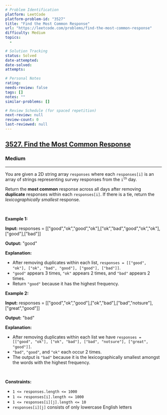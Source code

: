 ```yaml
---
# Problem Identification
platform: LeetCode
platform-problem-id: "3527"
title: "Find the Most Common Response"
url: "https://leetcode.com/problems/find-the-most-common-response"
difficulty: Medium
topics:
  -

# Solution Tracking
status: Solved
date-attempted:
date-solved:
attempts:

# Personal Notes
rating:
needs-review: false
tags: []
notes: ""
similar-problems: []

# Review Schedule (for spaced repetition)
next-review: null
review-count: 0
last-reviewed: null
---
```


<h2><a href="https://leetcode.com/problems/find-the-most-common-response">3527. Find the Most Common Response</a></h2><h3>Medium</h3><hr><p>You are given a 2D string array <code>responses</code> where each <code>responses[i]</code> is an array of strings representing survey responses from the <code>i<sup>th</sup></code> day.</p>

<p>Return the <strong>most common</strong> response across all days after removing <strong>duplicate</strong> responses within each <code>responses[i]</code>. If there is a tie, return the <em><span data-keyword="lexicographically-smaller-string">lexicographically smallest</span></em> response.</p>

<p>&nbsp;</p>
<p><strong class="example">Example 1:</strong></p>

<div class="example-block">
<p><strong>Input:</strong> <span class="example-io">responses = [[&quot;good&quot;,&quot;ok&quot;,&quot;good&quot;,&quot;ok&quot;],[&quot;ok&quot;,&quot;bad&quot;,&quot;good&quot;,&quot;ok&quot;,&quot;ok&quot;],[&quot;good&quot;],[&quot;bad&quot;]]</span></p>

<p><strong>Output:</strong> <span class="example-io">&quot;good&quot;</span></p>

<p><strong>Explanation:</strong></p>

<ul>
	<li>After removing duplicates within each list, <code>responses = [[&quot;good&quot;, &quot;ok&quot;], [&quot;ok&quot;, &quot;bad&quot;, &quot;good&quot;], [&quot;good&quot;], [&quot;bad&quot;]]</code>.</li>
	<li><code>&quot;good&quot;</code> appears 3 times, <code>&quot;ok&quot;</code> appears 2 times, and <code>&quot;bad&quot;</code> appears 2 times.</li>
	<li>Return <code>&quot;good&quot;</code> because it has the highest frequency.</li>
</ul>
</div>

<p><strong class="example">Example 2:</strong></p>

<div class="example-block">
<p><strong>Input:</strong> <span class="example-io">responses = [[&quot;good&quot;,&quot;ok&quot;,&quot;good&quot;],[&quot;ok&quot;,&quot;bad&quot;],[&quot;bad&quot;,&quot;notsure&quot;],[&quot;great&quot;,&quot;good&quot;]]</span></p>

<p><strong>Output:</strong> <span class="example-io">&quot;bad&quot;</span></p>

<p><strong>Explanation:</strong></p>

<ul>
	<li>After removing duplicates within each list we have <code>responses = [[&quot;good&quot;, &quot;ok&quot;], [&quot;ok&quot;, &quot;bad&quot;], [&quot;bad&quot;, &quot;notsure&quot;], [&quot;great&quot;, &quot;good&quot;]]</code>.</li>
	<li><code>&quot;bad&quot;</code>, <code>&quot;good&quot;</code>, and <code>&quot;ok&quot;</code> each occur 2 times.</li>
	<li>The output is <code>&quot;bad&quot;</code> because it is the lexicographically smallest amongst the words with the highest frequency.</li>
</ul>
</div>

<p>&nbsp;</p>
<p><strong>Constraints:</strong></p>

<ul>
	<li><code>1 &lt;= responses.length &lt;= 1000</code></li>
	<li><code>1 &lt;= responses[i].length &lt;= 1000</code></li>
	<li><code>1 &lt;= responses[i][j].length &lt;= 10</code></li>
	<li><code>responses[i][j]</code> consists of only lowercase English letters</li>
</ul>

